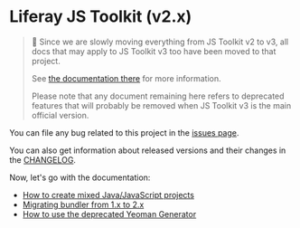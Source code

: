 # Liferay JS Toolkit (v2.x)

> 👀 Since we are slowly moving everything from JS Toolkit v2 to v3, all docs
> that may apply to JS Toolkit v3 too have been moved to that project.
>
> See
> [the documentation there](https://github.com/liferay/liferay-frontend-projects/tree/master/projects/js-toolkit/docs/README.md)
> for more information.
>
> Please note that any document remaining here refers to deprecated features
> that will probably be removed when JS Toolkit v3 is the main official
> version.

You can file any bug related to this project in the
[issues page](https://github.com/liferay/liferay-frontend-projects/issues?q=is%3Aissue+is%3Aopen+label%3Ajs-toolkit+label%3A2.x).

You can also get information about released versions and their changes in the
[CHANGELOG](../CHANGELOG.md).

Now, let's go with the documentation:

- [How to create mixed Java/JavaScript projects](./How-to-create-mixed-Java-JavaScript-projects.md)
- [Migrating bundler from 1.x to 2.x](./Migrating-bundler-from-1.x-to-2.x.md)
- [How to use the deprecated Yeoman Generator](./How-to-use-generator-liferay-js.md)
